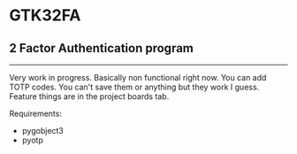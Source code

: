 # GTK32FA
## 2 Factor Authentication program
---
Very work in progress. Basically non functional right now.
You can add TOTP codes. You can't save them or anything but they work I guess.
Feature things are in the project boards tab.

Requirements:
- pygobject3
- pyotp
